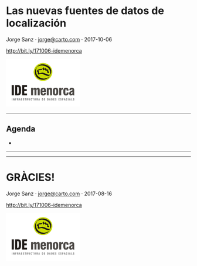 # Las nuevas fuentes de datos de localización
<!-- .element style="font-size:1.7em"-->

Jorge Sanz · jorge@carto.com · 2017-10-06

http://bit.ly/171006-idemenorca

<img src="imgs/idemenorca.png" style="width:40%;background:rgba(255, 255, 255, 0.52);">

___

## Agenda

* 

---

---

# GRÀCIES!

Jorge Sanz · jorge@carto.com · 2017-08-16

http://bit.ly/171006-idemenorca

<img src="imgs/idemenorca.png" style="width:40%;background:rgba(255, 255, 255, 0.52);">
